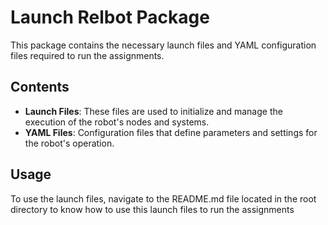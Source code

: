 # Launch Relbot Package

This package contains the necessary launch files and YAML configuration files required to run the assignments.

## Contents

- **Launch Files**: These files are used to initialize and manage the execution of the robot's nodes and systems.
- **YAML Files**: Configuration files that define parameters and settings for the robot's operation.

## Usage

To use the launch files, navigate to the README.md file located in the root directory to know how to use this launch files to run the assignments

